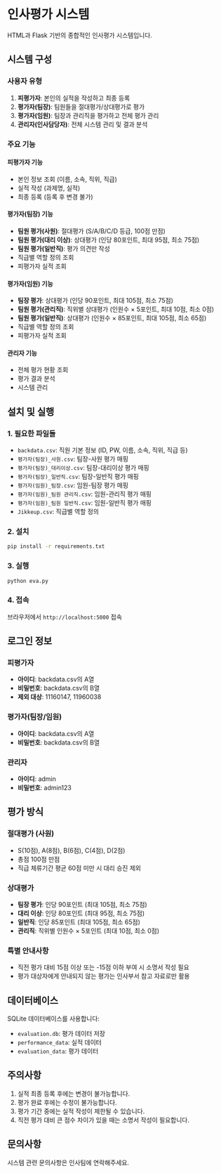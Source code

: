 # 인사평가 시스템

HTML과 Flask 기반의 종합적인 인사평가 시스템입니다.

## 시스템 구성

### 사용자 유형
1. **피평가자**: 본인의 실적을 작성하고 최종 등록
2. **평가자(팀장)**: 팀원들을 절대평가/상대평가로 평가
3. **평가자(임원)**: 팀장과 관리직을 평가하고 전체 평가 관리
4. **관리자(인사담당자)**: 전체 시스템 관리 및 결과 분석

### 주요 기능

#### 피평가자 기능
- 본인 정보 조회 (이름, 소속, 직위, 직급)
- 실적 작성 (과제명, 실적)
- 최종 등록 (등록 후 변경 불가)

#### 평가자(팀장) 기능
- **팀원 평가(사원)**: 절대평가 (S/A/B/C/D 등급, 100점 만점)
- **팀원 평가(대리 이상)**: 상대평가 (인당 80포인트, 최대 95점, 최소 75점)
- **팀원 평가(일반직)**: 평가 의견만 작성
- 직급별 역할 정의 조회
- 피평가자 실적 조회

#### 평가자(임원) 기능
- **팀장 평가**: 상대평가 (인당 90포인트, 최대 105점, 최소 75점)
- **팀원 평가(관리직)**: 직위별 상대평가 (인원수 × 5포인트, 최대 10점, 최소 0점)
- **팀원 평가(일반직)**: 상대평가 (인원수 × 85포인트, 최대 105점, 최소 65점)
- 직급별 역할 정의 조회
- 피평가자 실적 조회

#### 관리자 기능
- 전체 평가 현황 조회
- 평가 결과 분석
- 시스템 관리

## 설치 및 실행

### 1. 필요한 파일들
- `backdata.csv`: 직원 기본 정보 (ID, PW, 이름, 소속, 직위, 직급 등)
- `평가자(팀장)_사원.csv`: 팀장-사원 평가 매핑
- `평가자(팀장)_대리이상.csv`: 팀장-대리이상 평가 매핑
- `평가자(팀장)_일반직.csv`: 팀장-일반직 평가 매핑
- `평가자(임원)_팀장.csv`: 임원-팀장 평가 매핑
- `평가자(임원)_팀원 관리직.csv`: 임원-관리직 평가 매핑
- `평가자(임원)_팀원 일반직.csv`: 임원-일반직 평가 매핑
- `Jikkeup.csv`: 직급별 역할 정의

### 2. 설치
```bash
pip install -r requirements.txt
```

### 3. 실행
```bash
python eva.py
```

### 4. 접속
브라우저에서 `http://localhost:5000` 접속

## 로그인 정보

### 피평가자
- **아이디**: backdata.csv의 A열
- **비밀번호**: backdata.csv의 B열
- **제외 대상**: 11160147, 11960038

### 평가자(팀장/임원)
- **아이디**: backdata.csv의 A열
- **비밀번호**: backdata.csv의 B열

### 관리자
- **아이디**: admin
- **비밀번호**: admin123

## 평가 방식

### 절대평가 (사원)
- S(10점), A(8점), B(6점), C(4점), D(2점)
- 총점 100점 만점
- 직급 체류기간 평균 60점 미만 시 대리 승진 제외

### 상대평가
- **팀장 평가**: 인당 90포인트 (최대 105점, 최소 75점)
- **대리 이상**: 인당 80포인트 (최대 95점, 최소 75점)
- **일반직**: 인당 85포인트 (최대 105점, 최소 65점)
- **관리직**: 직위별 인원수 × 5포인트 (최대 10점, 최소 0점)

### 특별 안내사항
- 직전 평가 대비 15점 이상 또는 -15점 이하 부여 시 소명서 작성 필요
- 평가 대상자에게 안내되지 않는 평가는 인사부서 참고 자료로만 활용

## 데이터베이스

SQLite 데이터베이스를 사용합니다:
- `evaluation.db`: 평가 데이터 저장
- `performance_data`: 실적 데이터
- `evaluation_data`: 평가 데이터

## 주의사항

1. 실적 최종 등록 후에는 변경이 불가능합니다.
2. 평가 완료 후에는 수정이 불가능합니다.
3. 평가 기간 중에는 실적 작성이 제한될 수 있습니다.
4. 직전 평가 대비 큰 점수 차이가 있을 때는 소명서 작성이 필요합니다.

## 문의사항

시스템 관련 문의사항은 인사팀에 연락해주세요. 
